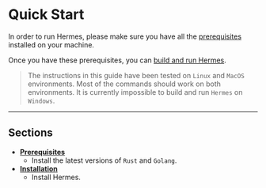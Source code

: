# Quick Start

In order to run Hermes, please make sure you have all the 
[prerequisites](./pre-requisites.md) installed on your machine.

Once you have these prerequisites, you can
[build and run Hermes](./installation.md).

> The instructions in this guide have been tested on `Linux` and `MacOS` 
> environments. Most of the commands should work on both environments. It is
> currently impossible to build and run `Hermes` on `Windows`.

---

## Sections
- **[Prerequisites](./pre-requisites.md)**
    * Install the latest versions of `Rust` and `Golang`.
- **[Installation](./local-chains/index.md)**
    * Install Hermes.
